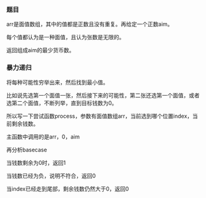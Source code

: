 ### 题目

arr是面值数组，其中的值都是正数且没有重复。再给定一个正数aim。

每个值都认为是一种面值，且认为张数是无限的。

返回组成aim的最少货币数。

### 暴力递归

将每种可能性穷举出来，然后找到最小值。

比如说先选第一个面值一张，然后接下来的可能性，第二张还选第一个面值，或者选第二个面值，不断列举，直到目标钱数为0。

所以写一下尝试函数process，参数有面值数组arr，当前选到哪个位置index，当前剩余钱数。

主函数中调用的是arr，0，aim

再分析basecase

当钱数剩余为0时，返回1

当钱数已经为负，说明不符合，返回0

当index已经走到尾部，剩余钱数仍然大于0，返回0